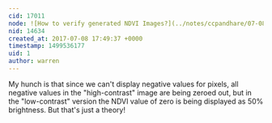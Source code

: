 ```yaml
---
cid: 17011
node: ![How to verify generated NDVI Images?](../notes/ccpandhare/07-08-2017/how-to-verify-if-my-programmatically-generated-ndvi-version-of-an-image-is-correct)
nid: 14634
created_at: 2017-07-08 17:49:37 +0000
timestamp: 1499536177
uid: 1
author: warren
---
```


My hunch is that since we can't display negative values for pixels, all negative values in the "high-contrast" image are being zeroed out, but in the "low-contrast" version the NDVI value of zero is being displayed as 50% brightness. But that's just a theory!